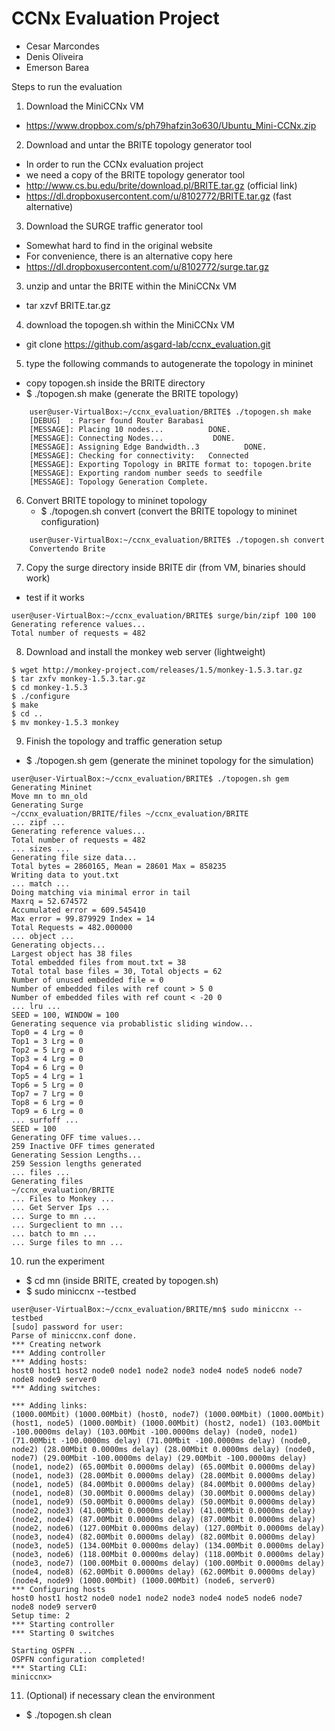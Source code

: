 CCNx Evaluation Project
=======================

* Cesar Marcondes
* Denis Oliveira
* Emerson Barea

Steps to run the evaluation

1. Download the MiniCCNx VM
  * https://www.dropbox.com/s/ph79hafzin3o630/Ubuntu_Mini-CCNx.zip

2. Download and untar the BRITE topology generator tool
  * In order to run the CCNx evaluation project
  * we need a copy of the BRITE topology generator tool
  * http://www.cs.bu.edu/brite/download.pl/BRITE.tar.gz (official link)
  * https://dl.dropboxusercontent.com/u/8102772/BRITE.tar.gz (fast alternative)

3. Download the SURGE traffic generator tool
  * Somewhat hard to find in the original website
  * For convenience, there is an alternative copy here
  * https://dl.dropboxusercontent.com/u/8102772/surge.tar.gz

3. unzip and untar the BRITE within the MiniCCNx VM
  * tar xzvf BRITE.tar.gz

4. download the topogen.sh within the MiniCCNx VM
  * git clone https://github.com/asgard-lab/ccnx_evaluation.git

5. type the following commands to autogenerate the topology in mininet
  * copy topogen.sh inside the BRITE directory
  * $ ./topogen.sh make (generate the BRITE topology)

```
    user@user-VirtualBox:~/ccnx_evaluation/BRITE$ ./topogen.sh make
    [DEBUG]  : Parser found Router Barabasi
    [MESSAGE]: Placing 10 nodes...          DONE.
    [MESSAGE]: Connecting Nodes...           DONE.
    [MESSAGE]: Assigning Edge Bandwidth..3          DONE.
    [MESSAGE]: Checking for connectivity:   Connected
    [MESSAGE]: Exporting Topology in BRITE format to: topogen.brite
    [MESSAGE]: Exporting random number seeds to seedfile
    [MESSAGE]: Topology Generation Complete.
```
6. Convert BRITE topology to mininet topology
   * $ ./topogen.sh convert (convert the BRITE topology to mininet configuration)

```
    user@user-VirtualBox:~/ccnx_evaluation/BRITE$ ./topogen.sh convert
    Convertendo Brite
```

7. Copy the surge directory inside BRITE dir (from VM, binaries should work)
  * test if it works

```
user@user-VirtualBox:~/ccnx_evaluation/BRITE$ surge/bin/zipf 100 100
Generating reference values...
Total number of requests = 482
```

8. Download and install the monkey web server (lightweight)

```
$ wget http://monkey-project.com/releases/1.5/monkey-1.5.3.tar.gz
$ tar zxfv monkey-1.5.3.tar.gz
$ cd monkey-1.5.3
$ ./configure
$ make
$ cd ..
$ mv monkey-1.5.3 monkey
```

9. Finish the topology and traffic generation setup
  * $ ./topogen.sh gem (generate the mininet topology for the simulation)

```
user@user-VirtualBox:~/ccnx_evaluation/BRITE$ ./topogen.sh gem
Generating Mininet
Move mn to mn_old
Generating Surge
~/ccnx_evaluation/BRITE/files ~/ccnx_evaluation/BRITE
... zipf ...
Generating reference values...
Total number of requests = 482
... sizes ...
Generating file size data...
Total bytes = 2860165, Mean = 28601 Max = 858235
Writing data to yout.txt
... match ...
Doing matching via minimal error in tail
Maxrq = 52.674572
Accumulated error = 609.545410
Max error = 99.879929 Index = 14
Total Requests = 482.000000
... object ...
Generating objects...
Largest object has 38 files
Total embedded files from mout.txt = 38
Total total base files = 30, Total objects = 62
Number of unused embedded file = 0
Number of embedded files with ref count > 5 0
Number of embedded files with ref count < -20 0
... lru ...
SEED = 100, WINDOW = 100
Generating sequence via probablistic sliding window...
Top0 = 4 Lrg = 0
Top1 = 3 Lrg = 0
Top2 = 5 Lrg = 0
Top3 = 4 Lrg = 0
Top4 = 6 Lrg = 0
Top5 = 4 Lrg = 1
Top6 = 5 Lrg = 0
Top7 = 7 Lrg = 0
Top8 = 6 Lrg = 0
Top9 = 6 Lrg = 0
... surfoff ...
SEED = 100
Generating OFF time values...
259 Inactive OFF times generated
Generating Session Lengths...
259 Session lengths generated
... files ...
Generating files
~/ccnx_evaluation/BRITE
... Files to Monkey ...
... Get Server Ips ...
... Surge to mn ...
... Surgeclient to mn ...
... batch to mn ...
... Surge files to mn ...
```

10. run the experiment
  * $ cd mn (inside BRITE, created by topogen.sh)
  * $ sudo miniccnx --testbed

```
user@user-VirtualBox:~/ccnx_evaluation/BRITE/mn$ sudo miniccnx --testbed
[sudo] password for user:
Parse of miniccnx.conf done.
*** Creating network
*** Adding controller
*** Adding hosts:
host0 host1 host2 node0 node1 node2 node3 node4 node5 node6 node7 node8 node9 server0
*** Adding switches:
 
*** Adding links:
(1000.00Mbit) (1000.00Mbit) (host0, node7) (1000.00Mbit) (1000.00Mbit) (host1, node5) (1000.00Mbit) (1000.00Mbit) (host2, node1) (103.00Mbit -100.0000ms delay) (103.00Mbit -100.0000ms delay) (node0, node1) (71.00Mbit -100.0000ms delay) (71.00Mbit -100.0000ms delay) (node0, node2) (28.00Mbit 0.0000ms delay) (28.00Mbit 0.0000ms delay) (node0, node7) (29.00Mbit -100.0000ms delay) (29.00Mbit -100.0000ms delay) (node1, node2) (65.00Mbit 0.0000ms delay) (65.00Mbit 0.0000ms delay) (node1, node3) (28.00Mbit 0.0000ms delay) (28.00Mbit 0.0000ms delay) (node1, node5) (84.00Mbit 0.0000ms delay) (84.00Mbit 0.0000ms delay) (node1, node8) (30.00Mbit 0.0000ms delay) (30.00Mbit 0.0000ms delay) (node1, node9) (50.00Mbit 0.0000ms delay) (50.00Mbit 0.0000ms delay) (node2, node3) (41.00Mbit 0.0000ms delay) (41.00Mbit 0.0000ms delay) (node2, node4) (87.00Mbit 0.0000ms delay) (87.00Mbit 0.0000ms delay) (node2, node6) (127.00Mbit 0.0000ms delay) (127.00Mbit 0.0000ms delay) (node3, node4) (82.00Mbit 0.0000ms delay) (82.00Mbit 0.0000ms delay) (node3, node5) (134.00Mbit 0.0000ms delay) (134.00Mbit 0.0000ms delay) (node3, node6) (118.00Mbit 0.0000ms delay) (118.00Mbit 0.0000ms delay) (node3, node7) (100.00Mbit 0.0000ms delay) (100.00Mbit 0.0000ms delay) (node4, node8) (62.00Mbit 0.0000ms delay) (62.00Mbit 0.0000ms delay) (node4, node9) (1000.00Mbit) (1000.00Mbit) (node6, server0)
*** Configuring hosts
host0 host1 host2 node0 node1 node2 node3 node4 node5 node6 node7 node8 node9 server0
Setup time: 2
*** Starting controller
*** Starting 0 switches
 
Starting OSPFN ...
OSPFN configuration completed!
*** Starting CLI:
miniccnx>
```

11. (Optional) if necessary clean the environment
  * $ ./topogen.sh clean
